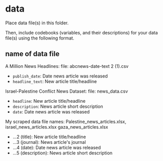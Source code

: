 # data

Place data file(s) in this folder.

Then, include codebooks (variables, and their descriptions) for your data file(s)
using the following format.

## name of data file

A Million News Headlines:
file: abcnews-date-text 2 (1).csv

- `publish_date`: Date news article was released
- `headline_text`: New article title/headline

Israel-Palestine Conflict News Dataset:
file: news_data.csv

- `headline`: New article title/headline
- `description`: News article short description
- `date`: Date news article was released

My scraped data
file names: Palestine_news_articles.xlsx,
            israel_news_articles.xlsx
            gaza_news_articles.xlsx
            
- ...2 (title): New article title/headline
- ...3 (journal): News article's journal
- ...4 (date): Date news article was released
- ...5 (description): News article short description

